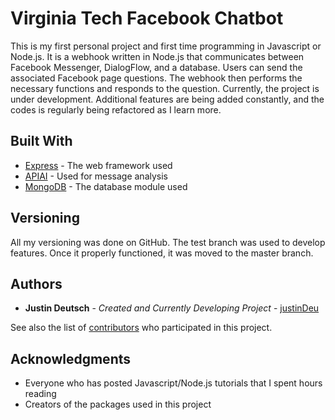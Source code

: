 # Virginia Tech Facebook Chatbot

This is my first personal project and first time programming in Javascript or Node.js. It is a webhook written in Node.js that communicates between Facebook Messenger, DialogFlow, and a database. Users can send the associated Facebook page questions. The webhook then performs the necessary functions and responds to the question. Currently, the project is under development. Additional features are being added constantly, and the codes is regularly being refactored as I learn more.

## Built With

* [Express](https://expressjs.com/) - The web framework used
* [APIAI](https://www.npmjs.com/package/apiai) - Used for message analysis
* [MongoDB](https://mongodb.github.io/node-mongodb-native/) - The database module used

## Versioning

All my versioning was done on GitHub. The test branch was used to develop features. Once it properly functioned, it was moved to the master branch. 

## Authors

* **Justin Deutsch** - *Created and Currently Developing Project* - [justinDeu](https://github.com/justinDeu)

See also the list of [contributors](https://github.com/justinDeu/chatBot/contributors) who participated in this project.

## Acknowledgments

* Everyone who has posted Javascript/Node.js tutorials that I spent hours reading
* Creators of the packages used in this project
